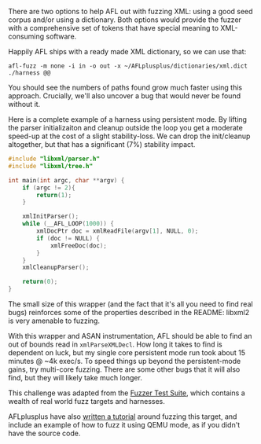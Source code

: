 There are two options to help AFL out with fuzzing XML: using a good seed corpus and/or using a dictionary. Both options would provide the fuzzer with a comprehensive set of tokens that have special meaning to XML-consuming software.

Happily AFL ships with a ready made XML dictionary, so we can use that:

    afl-fuzz -m none -i in -o out -x ~/AFLplusplus/dictionaries/xml.dict ./harness @@

You should see the numbers of paths found grow much faster using this approach. Crucially, we'll also uncover a bug that would never be found without it.

Here is a complete example of a harness using persistent mode. By lifting the parser initializaiton and cleanup outside the loop you get a moderate speed-up at the cost of a slight stability-loss. We can drop the init/cleanup altogether, but that has a significant (7%) stability impact.

```c
#include "libxml/parser.h"
#include "libxml/tree.h"

int main(int argc, char **argv) {
    if (argc != 2){
        return(1);
    }

    xmlInitParser();
    while (__AFL_LOOP(1000)) {
        xmlDocPtr doc = xmlReadFile(argv[1], NULL, 0);
        if (doc != NULL) {
            xmlFreeDoc(doc);
        }
    }
    xmlCleanupParser();

    return(0);
}
```

The small size of this wrapper (and the fact that it's all you need to find real bugs) reinforces some of the properties described in the README: libxml2 is very amenable to fuzzing.

With this wrapper and ASAN instrumentation, AFL should be able to find an out of bounds read in `xmlParseXMLDecl`. How long it takes to find is dependent on luck, but my single core persistent mode run took about 15 minutes @ ~4k exec/s. To speed things up beyond the persistent-mode gains, try multi-core fuzzing. There are some other bugs that it will also find, but they will likely take much longer.

This challenge was adapted from the [Fuzzer Test Suite](https://github.com/google/fuzzer-test-suite/), which contains a wealth of real world fuzz targets and harnesses.

AFLplusplus have also [written a tutorial](https://aflplus.plus/docs/tutorials/libxml2_tutorial/) around fuzzing this target, and include an example of how to fuzz it using QEMU mode, as if you didn't have the source code.
